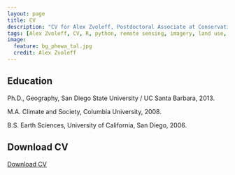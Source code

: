 ```yaml
---
layout: page
title: CV
description: "CV for Alex Zvoleff, Postdoctoral Associate at Conservation International"
tags: [Alex Zvoleff, CV, R, python, remote sensing, imagery, land use, land cover, conservation, forest, human, social, survey, statistics, spatial]
image:
  feature: bg_phewa_tal.jpg
  credit: Alex Zvoleff
---
```


## Education

Ph.D., Geography, San Diego State University / UC Santa Barbara, 2013.

M.A. Climate and Society, Columbia University, 2008.

B.S. Earth Sciences, University of California, San Diego, 2006.

## Download CV

[Download CV](pdfs/Zvoleff_CV.pdf)

